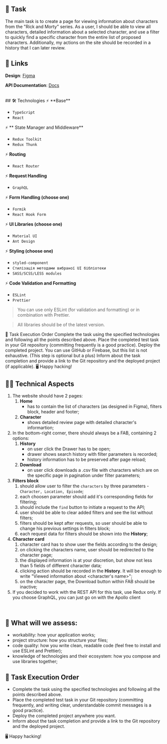 ## 🚀 Task
The main task is to create a page for viewing information about characters from the "Rick and Morty" series. As a user, I should be able to view all characters, detailed information about a selected character, and use a filter to quickly find a specific character from the entire list of proposed characters. Additionally, my actions on the site should be recorded in a history that I can later review.
<br>

## 📎 Links
**Design**: [Figma](https://www.figma.com/file/OC5G3NeqSS4pZZlHP6BN9Z/New-Test-Incode-2023?type=design&node-id=101-394&mode=design&t=ugycEw1dvyCbuEnn-0)

**API Documentation**: [Docs](https://rickandmortyapi.com/documentation)

<br>
## 🛠 Technologies
⚡️ **Base**

- ```TypeScript```
- ```React``` 

⚡️ ** State Manager and Middleware**

- ```Redux Toolkit```
- ```Redux Thunk```

⚡️ **Routing**

- ```React Router```

⚡️ **Request Handling**

- ```GraphQL```

⚡️ **Form Handling (choose one)**

- ```Formik``` 
- ```React Hook Form```


⚡️ **UI Libraries (choose one)**

- ```Material UI```
- ```Ant Design```

⚡️ **Styling (choose one)**

- ```styled-component```
- ```Стилізація методами вибраної UI бібліотеки``` 
- ```SASS/SCSS/LESS modules```

⚡️ **Code Validation and Formatting**

- ```ESLint``` 
- ```Prettier``` 

> You can use only ESLint (for validation and formatting) or in combination with Prettier.

> All libraries should be of the latest version.

📌 Task Execution Order
Complete the task using the specified technologies and following all the points described above.
Place the completed test task in your Git repository (committing frequently is a good practice).
Deploy the completed project. You can use GitHub or Firebase, but this list is not exhaustive. (This step is optional but a plus)
Inform about the task completion and provide a link to the Git repository and the deployed project (if applicable).
🖥 Happy hacking!



## 👩‍💻 Technical Aspects

1. The website should have 2 pages: 
   1) **Home**
      - has to contain the list of characters (as designed in Figma), filters block, header and footer;
   2) **Character**
      - shows detailed review page with detailed character's informartion;
2. In the bottom-right corner, there should always be a FAB, containing 2 options:
   1) **History**
      - on user click the Drawer has to be open;
      - drawer shows search history with filter parameters is recorded;
      - history information has to be preserved after page reload;
   2) **Download**
      - on user click downloads a .csv file with characters which are on the specific page in pagination under filter parameters;
3. **Filters block**
   1) should allow user to filter the `characters` by three parameters - `Character, Location, Episode`;
   2) each choosen parameter should add it's corresponding fields for filtering;
   3) should include the `find` button to initiate a request to the API;
   4) user should be able to clear added filters and see the list without filters;
   5) filters should be kept after requests, so user should be able to change his previous settings in filters block;
   6) each request data for filters should be shown into the **History**; 
4. **Character card**
   1) character card has to show user the fields according to the design;
   2) on clicking the characters name, user should be redirected to the character page;
   3) the displayed information is at your discretion, but show not less than 5 fields of different character data;
   4) clicking action should be recorded in the **History**. It will be enough to write "Viewed information about <character's name>";
   5) on the character page, the Download button within FAB should be inactive;
5. If you decided to work with the REST API for this task, use Redux only. If you choose GraphQL, you can just go on with the Apollo client

<br>

## 📌  What will we assess:
* workability: how your application works;
* project structure: how you structure your files;
* code quality: how you write clean, readable code (feel free to install and use ESLint and Prettier);
* knowledge of technologies and their ecosystem: how you compose and use libraries together;
  
## 📌 Task Execution Order

* Complete the task using the specified technologies and following all the points described above.
* Place the completed test task in your Git repository (committing frequently, and writing clear, understandable commit messages is a good practice).
* Deploy the completed project anywhere you want.
* Inform about the task completion and provide a link to the Git repository and the deployed project.



🖥  Happy hacking!
